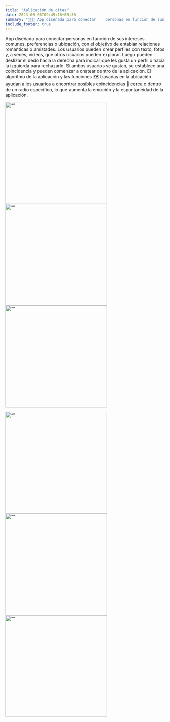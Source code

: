 ```yaml
---
title: "Aplicación de citas"
date: 2023-06-06T09:49:18+05:30
summary: "📱💘👫 App diseñada para conectar    personas en función de sus intereses comunes, preferencias o ubicación..."
include_footer: true
---
```


App diseñada para conectar personas en función de sus intereses comunes, preferencias o ubicación, con el objetivo de entablar relaciones románticas o amistades. Los usuarios pueden crear perfiles con texto, fotos y, a veces, videos, que otros usuarios pueden explorar. Luego pueden deslizar el dedo hacia la derecha para indicar que les gusta un perfil o hacia la izquierda para rechazarlo. Si ambos usuarios se gustan, se establece una coincidencia y pueden comenzar a chatear dentro de la aplicación. El algoritmo de la aplicación y las funciones 🗺️ basadas en la ubicación ayudan a los usuarios a encontrar posibles coincidencias 📌 cerca o dentro de un radio específico, lo que aumenta la emoción y la espontaneidad de la aplicación.

<img src="https://i.imgur.com/WpnVTEm.jpg" alt= “” width="320"> <img src="https://i.imgur.com/fNSPXC1.jpg" alt= “” width="320"> <img src="https://i.imgur.com/Yx7Smxp.jpg" alt= “” width="320">

<img src="https://i.imgur.com/g7VMiaT.jpg" alt= “” width="320"> <img src="https://i.imgur.com/nmkj5B3.jpg" alt= “” width="320"> <img src="https://i.imgur.com/pR3w297.jpg" alt= “” width="320">
